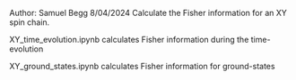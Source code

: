 Author: Samuel Begg 
8/04/2024
Calculate the Fisher information for an XY spin chain.

XY_time_evolution.ipynb calculates Fisher information during the time-evolution

XY_ground_states.ipynb calculates Fisher information for ground-states

